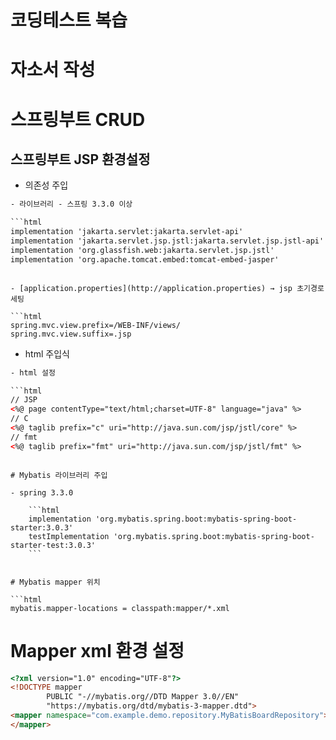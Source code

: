 # 코딩테스트 복습

# 자소서 작성

# 스프링부트 CRUD

## 스프링부트 JSP 환경설정
- 의존성 주입

```html
- 라이브러리 - 스프링 3.3.0 이상

```html
implementation 'jakarta.servlet:jakarta.servlet-api'
implementation 'jakarta.servlet.jsp.jstl:jakarta.servlet.jsp.jstl-api'
implementation 'org.glassfish.web:jakarta.servlet.jsp.jstl'
implementation 'org.apache.tomcat.embed:tomcat-embed-jasper'

```
```

- [application.properties](http://application.properties) → jsp 초기경로 세팅

```html
spring.mvc.view.prefix=/WEB-INF/views/
spring.mvc.view.suffix=.jsp
```

- html 주입식

```html
- html 설정

```html
// JSP
<%@ page contentType="text/html;charset=UTF-8" language="java" %>
// C
<%@ taglib prefix="c" uri="http://java.sun.com/jsp/jstl/core" %>
// fmt
<%@ taglib prefix="fmt" uri="http://java.sun.com/jsp/jstl/fmt" %>
```
```

# Mybatis 라이브러리 주입

- spring 3.3.0
    
    ```html
    implementation 'org.mybatis.spring.boot:mybatis-spring-boot-starter:3.0.3'
    testImplementation 'org.mybatis.spring.boot:mybatis-spring-boot-starter-test:3.0.3'
    ```
    

# Mybatis mapper 위치

```html
mybatis.mapper-locations = classpath:mapper/*.xml
```

# Mapper xml 환경 설정

```html
<?xml version="1.0" encoding="UTF-8"?>
<!DOCTYPE mapper
        PUBLIC "-//mybatis.org//DTD Mapper 3.0//EN"
        "https://mybatis.org/dtd/mybatis-3-mapper.dtd">
<mapper namespace="com.example.demo.repository.MyBatisBoardRepository">
</mapper>
```


